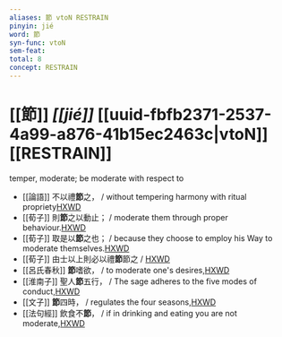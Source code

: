 ```yaml
---
aliases: 節 vtoN RESTRAIN
pinyin: jié
word: 節
syn-func: vtoN
sem-feat: 
total: 8
concept: RESTRAIN 
---
```

# [[節]] *[[jié]]*  [[uuid-fbfb2371-2537-4a99-a876-41b15ec2463c|vtoN]] [[RESTRAIN]]
temper, moderate; be moderate with respect to
 - [[論語]] 不以禮**節**之， / without tempering harmony with ritual propriety[HXWD](https://hxwd.org/textview.html?location=KR1h0004_tls_001-12a.10)
 - [[荀子]] 則**節**之以動止；
                     / moderate them through proper behaviour.[HXWD](https://hxwd.org/textview.html?location=KR3a0002_tls_002-4a.9)
 - [[荀子]] 取是以**節**之也；
                     / because they choose to employ his Way to moderate themselves.[HXWD](https://hxwd.org/textview.html?location=KR3a0002_tls_008-10a.33)
 - [[荀子]] 由士以上則必以禮**節**節之 / [HXWD](https://hxwd.org/textview.html?location=KR3a0002_tls_010-3a.13)
 - [[呂氏春秋]] **節**嗜欲， / to moderate one's desires,[HXWD](https://hxwd.org/textview.html?location=KR3j0009_tls_003-26a.4)
 - [[淮南子]] 聖人**節**五行，
                     / The sage adheres to the five modes of conduct,[HXWD](https://hxwd.org/textview.html?location=KR3j0010_tls_008-12a.11)
 - [[文子]] **節**四時， / regulates the four seasons,[HXWD](https://hxwd.org/textview.html?location=KR5c0118_tls_001-1a.62)
 - [[法句經]] 飲食不**節**， / if in drinking and eating you are not moderate,[HXWD](https://hxwd.org/textview.html?location=KR6b0067_T_001-0562a.54)